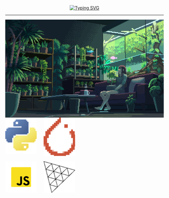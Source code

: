 <div align="center">
  <a href="https://git.io/typing-svg"><img src="https://readme-typing-svg.herokuapp.com?font=Fira+Code&pause=1000&center=true&vCenter=true&width=435&lines=Hey+Greetings!;Welcome+to+my+place!!;" alt="Typing SVG" /></a>
  <hr>
</div>
<img align="right" src="https://github.com/Jorgelzn/Jorgelzn/blob/main/media/myplace.gif" align="center" width="700"/>
<div align="justify">
  <div>
  <img align="center" src="https://github.com/Jorgelzn/Jorgelzn/blob/main/media/python.png?raw=true" width="100"/>
  &emsp;
  <img align="center" src="https://github.com/Jorgelzn/Jorgelzn/blob/main/media/pytorch.png?raw=true" width="100"/>
</div>
  &emsp;&emsp;
<div>
  <img align="center" src="https://github.com/Jorgelzn/Jorgelzn/blob/main/media/js.png?raw=true" width="100"/>
  &emsp;
  <img align="center" src="https://github.com/Jorgelzn/Jorgelzn/blob/main/media/three.png?raw=true" width="100"/>
</div>
</div>




